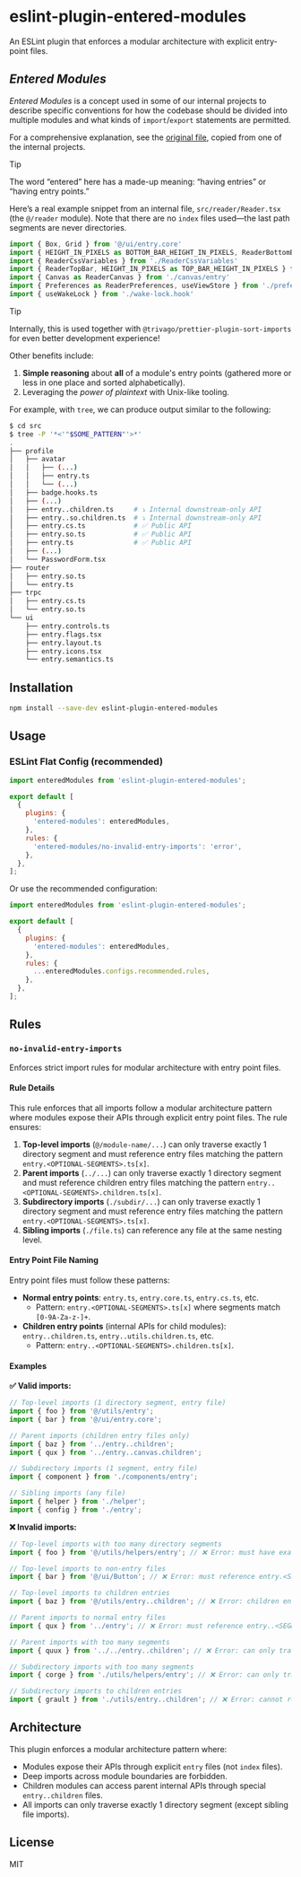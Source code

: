 # eslint-plugin-entered-modules

An ESLint plugin that enforces a modular architecture with explicit entry-point files.

## _Entered Modules_

_Entered Modules_ is a concept used in some of our internal projects to describe specific conventions for how the codebase should be divided into multiple modules and what kinds of `import`/`export` statements are permitted.

For a comprehensive explanation, see the [original file](./docs/copied/modular-architecture.md), copied from one of the internal projects.

> [!TIP]
> The word “entered” here has a made-up meaning: “having entries” or “having entry points.”

Here’s a real example snippet from an internal file, `src/reader/Reader.tsx` (the `@/reader` module). Note that there are no `index` files used—the last path segments are never directories.

```typescript
import { Box, Grid } from '@/ui/entry.core'
import { HEIGHT_IN_PIXELS as BOTTOM_BAR_HEIGHT_IN_PIXELS, ReaderBottomBar } from './ReaderBottomBar'
import { ReaderCssVariables } from './ReaderCssVariables'
import { ReaderTopBar, HEIGHT_IN_PIXELS as TOP_BAR_HEIGHT_IN_PIXELS } from './ReaderTopBar'
import { Canvas as ReaderCanvas } from './canvas/entry'
import { Preferences as ReaderPreferences, useViewStore } from './preferences/entry'
import { useWakeLock } from './wake-lock.hook'
```

> [!TIP]
> Internally, this is used together with `@trivago/prettier-plugin-sort-imports` for even better development experience!

Other benefits include:

1. **Simple reasoning** about **all** of a module's entry points (gathered more or less in one place and sorted alphabetically).  
2. Leveraging the _power of plaintext_ with Unix-like tooling.  

For example, with `tree`, we can produce output similar to the following:

```bash
$ cd src
$ tree -P '*<'"$SOME_PATTERN"'>*'
.
├── profile
│   ├── avatar
│   │   ├── (...)
│   │   ├── entry.ts
│   │   └── (...)
│   ├── badge.hooks.ts
│   ├── (...)
│   ├── entry..children.ts     # ⤵️ Internal downstream-only API
│   ├── entry..so.children.ts  # ⤵️ Internal downstream-only API
│   ├── entry.cs.ts            # ✅ Public API
│   ├── entry.so.ts            # ✅ Public API
│   ├── entry.ts               # ✅ Public API
│   ├── (...)
│   └── PasswordForm.tsx
├── router
│   ├── entry.so.ts
│   └── entry.ts
├── trpc
│   ├── entry.cs.ts
│   └── entry.so.ts
└── ui
    ├── entry.controls.ts
    ├── entry.flags.tsx
    ├── entry.layout.ts
    ├── entry.icons.tsx
    └── entry.semantics.ts
```

## Installation

```bash
npm install --save-dev eslint-plugin-entered-modules
```

## Usage

### ESLint Flat Config (recommended)

```js
import enteredModules from 'eslint-plugin-entered-modules';

export default [
  {
    plugins: {
      'entered-modules': enteredModules,
    },
    rules: {
      'entered-modules/no-invalid-entry-imports': 'error',
    },
  },
];
```

Or use the recommended configuration:

```js
import enteredModules from 'eslint-plugin-entered-modules';

export default [
  {
    plugins: {
      'entered-modules': enteredModules,
    },
    rules: {
      ...enteredModules.configs.recommended.rules,
    },
  },
];
```

## Rules

### `no-invalid-entry-imports`

Enforces strict import rules for modular architecture with entry point files.

#### Rule Details

This rule enforces that all imports follow a modular architecture pattern where modules expose their APIs through explicit entry point files. The rule ensures:

1. **Top-level imports** (`@/module-name/...`) can only traverse exactly 1 directory segment and must reference entry files matching the pattern `entry.<OPTIONAL-SEGMENTS>.ts[x]`.
2. **Parent imports** (`../...`) can only traverse exactly 1 directory segment and must reference children entry files matching the pattern `entry..<OPTIONAL-SEGMENTS>.children.ts[x]`.
3. **Subdirectory imports** (`./subdir/...`) can only traverse exactly 1 directory segment and must reference entry files matching the pattern `entry.<OPTIONAL-SEGMENTS>.ts[x]`.
4. **Sibling imports** (`./file.ts`) can reference any file at the same nesting level.

#### Entry Point File Naming

Entry point files must follow these patterns:

- **Normal entry points**: `entry.ts`, `entry.core.ts`, `entry.cs.ts`, etc.
  - Pattern: `entry.<OPTIONAL-SEGMENTS>.ts[x]` where segments match `[0-9A-Za-z-]+`.
- **Children entry points** (internal APIs for child modules): `entry..children.ts`, `entry..utils.children.ts`, etc.
  - Pattern: `entry..<OPTIONAL-SEGMENTS>.children.ts[x]`.

#### Examples

**✅ Valid imports:**

```ts
// Top-level imports (1 directory segment, entry file)
import { foo } from '@/utils/entry';
import { bar } from '@/ui/entry.core';

// Parent imports (children entry files only)
import { baz } from '../entry..children';
import { qux } from '../entry..canvas.children';

// Subdirectory imports (1 segment, entry file)
import { component } from './components/entry';

// Sibling imports (any file)
import { helper } from './helper';
import { config } from './entry';
```

**❌ Invalid imports:**

```ts
// Top-level imports with too many directory segments
import { foo } from '@/utils/helpers/entry'; // ❌ Error: must have exactly 1 directory segment

// Top-level imports to non-entry files
import { bar } from '@/ui/Button'; // ❌ Error: must reference entry.<SEGMENTS>.ts[x] file

// Top-level imports to children entries
import { baz } from '@/utils/entry..children'; // ❌ Error: children entries are for internal use only

// Parent imports to normal entry files
import { qux } from '../entry'; // ❌ Error: must reference entry..<SEGMENTS>.children.ts[x] file

// Parent imports with too many segments
import { quux } from '../../entry..children'; // ❌ Error: can only traverse 1 directory segment

// Subdirectory imports with too many segments
import { corge } from './utils/helpers/entry'; // ❌ Error: can only traverse 1 directory segment

// Subdirectory imports to children entries
import { grault } from './utils/entry..children'; // ❌ Error: cannot reference children entries
```

## Architecture

This plugin enforces a modular architecture pattern where:

- Modules expose their APIs through explicit `entry` files (not `index` files).
- Deep imports across module boundaries are forbidden.
- Children modules can access parent internal APIs through special `entry..children` files.
- All imports can only traverse exactly 1 directory segment (except sibling file imports).

## License

MIT
